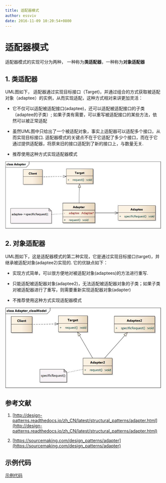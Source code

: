 ```yaml
---
title: 适配器模式
author: essviv
date: 2016-11-09 10:20:54+0800
---
```


# 适配器模式

适配器模式的实现可分为两种， 一种称为**类适配器**，一种称为**对象适配器**

## 1. 类适配器

UML图如下， 适配器通过实现目标接口（Target)，并通过组合的方式获取被适配对象（adaptee）的实例，从而实现适配，这种方式相对来讲更加灵活：

* 它不仅可以适配被适配接口(adaptee)，还可以适配被适配接口的子类（adaptee的子类）; 如果子类有需要，可以重写被适配接口的某些方法，依然可以被正常适配

* 虽然UML图中只给出了一个被适配对象，事实上适配器可以适配多个接口，从而实现目标接口. 适配器模式的关键点不在于它适配了多少个接口，而在于它通过提供适配器，将原来旧的接口适配到了新的接口上，与数量无关.

* 推荐使用这种方式实现适配器模式

![adapter-pattern](https://github.com/Essviv/images/blob/master/adapter.jpg?raw=true)

## 2. 对象适配器

UML图如下，这是适配器模式的第二种实现，它是通过实现目标接口(target)，并继承被适配对象(adaptee2)实现的. 它的优缺点如下：

* 实现方式简单，可以很方便地对被适配对象(adaptees)的方法进行重写.

* 只能适配被适配器对象(adaptee2)，无法适配被适配器对象的子类；如果子类对被适配器进行了重写，则需要重新实现适配器对象(adapter)

* 不推荐使用这种方式实现适配器模式

![adapter-pattern](https://github.com/Essviv/images/blob/master/adapter-2.jpg?raw=true)

## 参考文献

1. [http://design-patterns.readthedocs.io/zh_CN/latest/structural_patterns/adapter.html](http://design-patterns.readthedocs.io/zh_CN/latest/structural_patterns/adapter.html)

2. [https://sourcemaking.com/design_patterns/adapter](https://sourcemaking.com/design_patterns/adapter)

 

## 示例代码

[示例代码](https://github.com/Essviv/designPattern/tree/master/src/main/java/com/cmcc/syw/adapter)